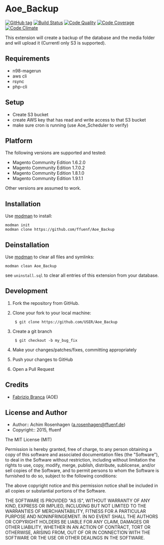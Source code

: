 Aoe_Backup
==========
[![GitHub tag](https://img.shields.io/github/tag/ffuenf/Aoe_Backup.svg)][tag]
[![Build Status](https://img.shields.io/travis/ffuenf/Aoe_Backup.svg)][travis]
[![Code Quality](https://scrutinizer-ci.com/g/ffuenf/Aoe_Backup/badges/quality-score.png)][code_quality]
[![Code Coverage](https://scrutinizer-ci.com/g/ffuenf/Aoe_Backup/badges/coverage.png)][code_coverage]
[![Code Climate](https://codeclimate.com/github/ffuenf/Aoe_Backup/badges/gpa.svg)][codeclimate_gpa]

[tag]: https://github.com/ffuenf/Aoe_Backup
[travis]: https://travis-ci.org/ffuenf/Aoe_Backup
[code_quality]: https://scrutinizer-ci.com/g/ffuenf/Aoe_Backup
[code_coverage]: https://scrutinizer-ci.com/g/ffuenf/Aoe_Backup
[codeclimate_gpa]: https://codeclimate.com/github/ffuenf/Aoe_Backup

This extension will create a backup of the database and the media folder and will upload it (Currentl only S3 is supported).

Requirements
------------

* n98-magerun
* aws cli
* rsync
* php-cli

Setup
-----

* Create S3 bucket
* create AWS key that has read and write access to that S3 bucket
* make sure cron is running (use Aoe_Scheduler to verify)

Platform
--------

The following versions are supported and tested:

* Magento Community Edition 1.6.2.0
* Magento Community Edition 1.7.0.2
* Magento Community Edition 1.8.1.0
* Magento Community Edition 1.9.1.1

Other versions are assumed to work.

Installation
------------

Use [modman](https://github.com/colinmollenhour/modman) to install:
```
modman init
modman clone https://github.com/ffuenf/Aoe_Backup
```

Deinstallation
--------------

Use [modman](https://github.com/colinmollenhour/modman) to clear all files and symlinks:
```
modman clean Aoe_Backup
```
see `uninstall.sql` to clear all entries of this extension from your database.

Development
-----------
1. Fork the repository from GitHub.
2. Clone your fork to your local machine:

        $ git clone https://github.com/USER/Aoe_Backup

3. Create a git branch

        $ git checkout -b my_bug_fix

4. Make your changes/patches/fixes, committing appropriately
5. Push your changes to GitHub
6. Open a Pull Request

Credits
-------

* [Fabrizio Branca](https://github.com/fbrnc) (AOE)

License and Author
------------------

- Author:: Achim Rosenhagen (<a.rosenhagen@ffuenf.de>)
- Copyright:: 2015, ffuenf

The MIT License (MIT)

Permission is hereby granted, free of charge, to any person obtaining a copy
of this software and associated documentation files (the "Software"), to deal
in the Software without restriction, including without limitation the rights
to use, copy, modify, merge, publish, distribute, sublicense, and/or sell
copies of the Software, and to permit persons to whom the Software is
furnished to do so, subject to the following conditions:

The above copyright notice and this permission notice shall be included in all
copies or substantial portions of the Software.

THE SOFTWARE IS PROVIDED "AS IS", WITHOUT WARRANTY OF ANY KIND, EXPRESS OR
IMPLIED, INCLUDING BUT NOT LIMITED TO THE WARRANTIES OF MERCHANTABILITY,
FITNESS FOR A PARTICULAR PURPOSE AND NONINFRINGEMENT. IN NO EVENT SHALL THE
AUTHORS OR COPYRIGHT HOLDERS BE LIABLE FOR ANY CLAIM, DAMAGES OR OTHER
LIABILITY, WHETHER IN AN ACTION OF CONTRACT, TORT OR OTHERWISE, ARISING FROM,
OUT OF OR IN CONNECTION WITH THE SOFTWARE OR THE USE OR OTHER DEALINGS IN THE
SOFTWARE.
